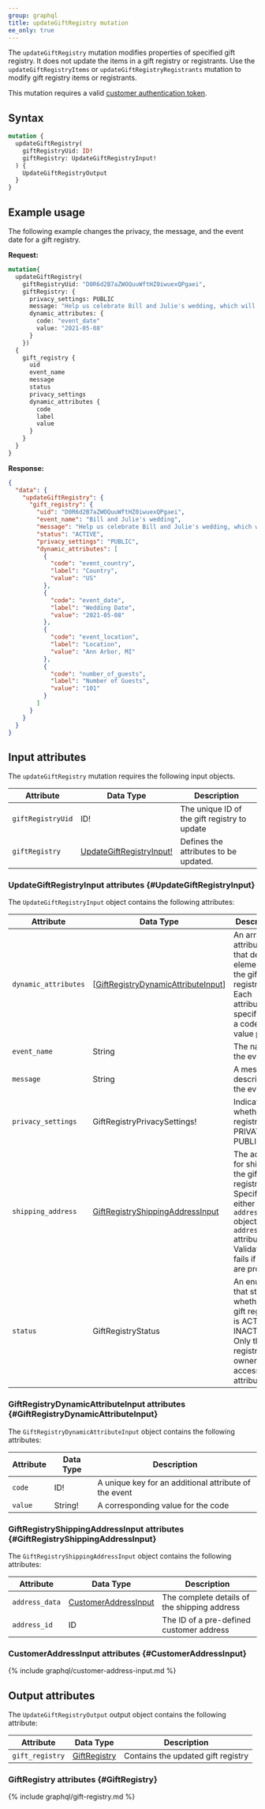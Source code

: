 ```yaml
---
group: graphql
title: updateGiftRegistry mutation
ee_only: true
---
```


The `updateGiftRegistry` mutation modifies properties of specified gift registry. It does not update the items in a gift registry or registrants. Use the `updateGiftRegistryItems` or `updateGiftRegistryRegistrants` mutation to modify gift registry items or registrants.

This mutation requires a valid [customer authentication token]({{page.baseurl}}/graphql/mutations/generate-customer-token.html).

## Syntax

```graphql
mutation {
  updateGiftRegistry(
    giftRegistryUid: ID!
    giftRegistry: UpdateGiftRegistryInput!
  ) {
    UpdateGiftRegistryOutput
  }
}
```

## Example usage

The following example changes the privacy, the message, and the event date for a gift registry.

**Request:**

```graphql
mutation{
  updateGiftRegistry(
    giftRegistryUid: "D0R6d2B7aZWOQuuWftHZ0iwuexQPgaei",
    giftRegistry: {
      privacy_settings: PUBLIC
      message: "Help us celebrate Bill and Julie's wedding, which will be held on May 8, 2021"
      dynamic_attributes: {
        code: "event_date"
        value: "2021-05-08"
      }
    })
  {
    gift_registry {
      uid
      event_name
      message
      status
      privacy_settings
      dynamic_attributes {
        code
        label
        value
      }
    }
  }
}
```

**Response:**

```json
{
  "data": {
    "updateGiftRegistry": {
      "gift_registry": {
        "uid": "D0R6d2B7aZWOQuuWftHZ0iwuexQPgaei",
        "event_name": "Bill and Julie's wedding",
        "message": "Help us celebrate Bill and Julie's wedding, which will be held on May 8, 2021",
        "status": "ACTIVE",
        "privacy_settings": "PUBLIC",
        "dynamic_attributes": [
          {
            "code": "event_country",
            "label": "Country",
            "value": "US"
          },
          {
            "code": "event_date",
            "label": "Wedding Date",
            "value": "2021-05-08"
          },
          {
            "code": "event_location",
            "label": "Location",
            "value": "Ann Arbor, MI"
          },
          {
            "code": "number_of_guests",
            "label": "Number of Guests",
            "value": "101"
          }
        ]
      }
    }
  }
}
```

## Input attributes

The `updateGiftRegistry` mutation requires the following input objects.

Attribute |  Data Type | Description
--- | --- | ---
`giftRegistryUid` | ID! | The unique ID of the gift registry to update
`giftRegistry` | [UpdateGiftRegistryInput!](#UpdateGiftRegistryInput) | Defines the attributes to be updated.

### UpdateGiftRegistryInput attributes {#UpdateGiftRegistryInput}

The `UpdateGiftRegistryInput` object contains the following attributes:

Attribute |  Data Type | Description
--- | --- | ---
`dynamic_attributes` | [[GiftRegistryDynamicAttributeInput](#GiftRegistryDynamicAttributeInput)] | An array of attributes that define elements of the gift registry. Each attribute is specified as a code-value pair
`event_name` | String | The name of the event
`message` | String | A message describing the event
`privacy_settings` | GiftRegistryPrivacySettings! | Indicates whether the registry is PRIVATE or PUBLIC
`shipping_address` | [GiftRegistryShippingAddressInput](#GiftRegistryShippingAddressInput) | The address for shipping the gift registry. Specify either the `address_data` object or the `address_id` attribute. Validation fails if both are provided
`status` | GiftRegistryStatus | An enum that states whether the gift registry is ACTIVE or INACTIVE. Only the registry owner can access this attribute

### GiftRegistryDynamicAttributeInput attributes {#GiftRegistryDynamicAttributeInput}

The `GiftRegistryDynamicAttributeInput` object contains the following attributes:

Attribute |  Data Type | Description
--- | --- | ---
`code` | ID! | A unique key for an additional attribute of the event
`value` | String! | A corresponding value for the code

### GiftRegistryShippingAddressInput attributes {#GiftRegistryShippingAddressInput}

The `GiftRegistryShippingAddressInput` object contains the following attributes:

Attribute |  Data Type | Description
--- | --- | ---
`address_data` | [CustomerAddressInput](#CustomerAddressInput) | The complete details of the shipping address
`address_id` | ID | The ID of a pre-defined customer address

### CustomerAddressInput attributes {#CustomerAddressInput}

{% include graphql/customer-address-input.md %}

## Output attributes

The `UpdateGiftRegistryOutput` output object contains the following attribute:

Attribute |  Data Type | Description
--- | --- | ---
`gift_registry` | [GiftRegistry](#GiftRegistry) | Contains the updated gift registry

### GiftRegistry attributes {#GiftRegistry}

{% include graphql/gift-registry.md %}
